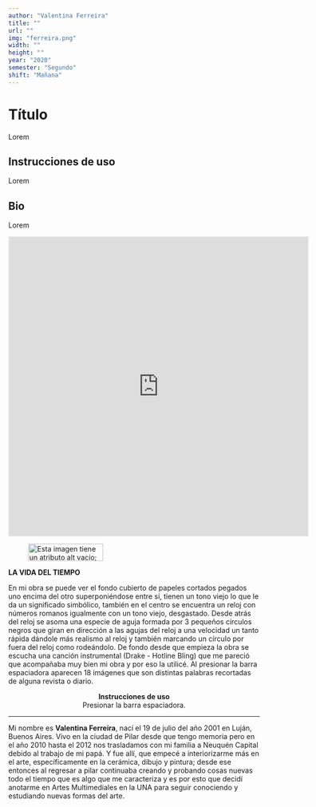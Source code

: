 ```yaml
---
author: "Valentina Ferreira"
title: ""
url: ""
img: "ferreira.png"
width: ""
height: ""
year: "2020"
semester: "Segundo"
shift: "Mañana"
---
```


<p></p>

# Título

Lorem 

## Instrucciones de uso 

Lorem

## Bio

Lorem

<!-- wp:html -->
<p align="center"><iframe width="600" height="600" frameborder="0" scrolling="no" style="width:600px; margin:0 auto!important;border: 1px solid #F2F2F3; z-index: 100;" src="https://editor.p5js.org/valenferreira/embed/bXJz0QjsT"></iframe></p>
<!-- /wp:html -->

<!-- wp:image {"align":"center","width":150,"height":35} -->
<div class="wp-block-image"><figure class="aligncenter is-resized"><img src="https://am1-lacabanne.atamvirtual.com.ar/wp-content/uploads/2020/12/usabilidad-AM12020-noMobile.png" alt="Esta imagen tiene un atributo alt vacío; el nombre del archivo es usabilidad-AM12020-noMobile.png" width="150" height="35"/></figure></div>
<!-- /wp:image -->

<!-- wp:paragraph -->
<p><strong>LA VIDA DEL TIEMPO</strong></p>
<!-- /wp:paragraph -->

<!-- wp:paragraph -->
<p>En mi obra se puede ver el fondo cubierto de papeles cortados pegados uno encima del otro superponiéndose entre sí, tienen un tono viejo lo que le da un significado simbólico, también en el centro se encuentra un reloj con números romanos igualmente con un tono viejo, desgastado. Desde atrás del reloj se asoma una especie de aguja formada por 3 pequeños círculos negros que giran en dirección a las agujas del reloj a una velocidad un tanto rápida dándole más realismo al reloj y también marcando un círculo por fuera del reloj como rodeándolo. De fondo desde que empieza la obra se escucha una canción instrumental (Drake - Hotline Bling) que me pareció que acompañaba muy bien mi obra y por eso la utilicé. Al presionar la barra espaciadora aparecen 18 imágenes que son distintas palabras recortadas de alguna revista o diario. </p>
<!-- /wp:paragraph -->

<!-- wp:paragraph {"align":"center"} -->
<p style="text-align:center"><strong>Instrucciones de uso</strong><br>Presionar la barra espaciadora.</p>
<!-- /wp:paragraph -->

<!-- wp:html -->
<hr>
<!-- /wp:html -->

<!-- wp:paragraph -->
<p>Mi nombre es <strong>Valentina Ferreira</strong>, nací el 19 de julio del año 2001 en Luján, Buenos Aires. Vivo en la ciudad de Pilar desde que tengo memoria pero en el año 2010 hasta el  2012 nos trasladamos con mi familia a Neuquén Capital debido al trabajo de mi papá. Y fue allí, que empecé a interiorizarme más en el arte, específicamente en la cerámica, dibujo y pintura; desde ese entonces al regresar a pilar continuaba creando y probando cosas nuevas todo el tiempo que es algo que me caracteriza y es por esto que decidí anotarme en Artes Multimediales en la UNA para seguir conociendo y estudiando nuevas formas del arte.</p>
<!-- /wp:paragraph -->